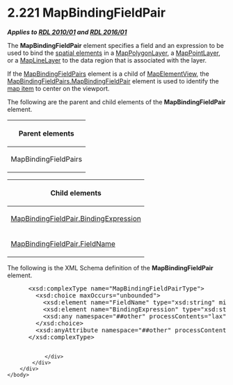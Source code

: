 <html dir="LTR" xmlns:mshelp="http://msdn.microsoft.com/mshelp" xmlns:ddue="http://ddue.schemas.microsoft.com/authoring/2003/5" xmlns:xlink="http://www.w3.org/1999/xlink" xmlns:tool="http://www.microsoft.com/tooltip">
    <head>
        <meta http-equiv="Content-Type" content="text/html; CHARSET=utf-8"></meta>
        <meta name="save" content="history"></meta>
        <title>2.221 MapBindingFieldPair</title>
        <xml>
            <mshelp:toctitle title="2.221 MapBindingFieldPair"></mshelp:toctitle>
            <mshelp:rltitle title="[MS-RDL]: MapBindingFieldPair"></mshelp:rltitle>
            <mshelp:keyword index="A" term="64af7990-ffa0-4603-97d5-0bacc4e18b0d"></mshelp:keyword>
            <mshelp:attr name="DCSext.ContentType" value="open specification"></mshelp:attr>
            <mshelp:attr name="AssetID" value="64af7990-ffa0-4603-97d5-0bacc4e18b0d"></mshelp:attr>
            <mshelp:attr name="TopicType" value="kbRef"></mshelp:attr>
            <mshelp:attr name="DCSext.Title" value="[MS-RDL]: MapBindingFieldPair" />
        </xml>
    </head>
    <body>
        <div id="header">
            <h1 class="heading">2.221 MapBindingFieldPair</h1>
        </div>
        <div id="mainSection">
            <div id="mainBody">
                <div id="allHistory" class="saveHistory"></div>
                <div id="sectionSection0" class="section" name="collapseableSection">
                    

<p><b><i>Applies to </i></b><a href="3428e690-a348-4ec7-8a6a-8efb42d2cdee.htm"><b><i>RDL 2010/01</i></b></a><b><i>
and </i></b><a href="52ce3983-2bfc-4e72-9359-42aaf5fe4509.htm"><b><i>RDL 2016/01</i></b></a></p>

<p>The <b>MapBindingFieldPair</b> element specifies a field and
an expression to be used to bind the <a href="b2482b3f-74ab-4ca8-a9e5-c07955011743.htm#gt_b3b56eec-161d-4b39-ba40-58ab23498b8d">spatial elements</a> in a <a href="f54fa273-d9b2-4e49-a896-6001bcda016b.htm">MapPolygonLayer</a>, a <a href="aa1875f4-9842-4672-86d6-306ba5a075aa.htm">MapPointLayer</a>, or a <a href="8681b1dc-d73e-4d35-b4fa-f7f459d4a304.htm">MapLineLayer</a> to the data
region that is associated with the layer. </p>

<p>If the <a href="0ff06d88-9945-4bb9-87a3-35f1540c7fca.htm">MapBindingFieldPairs</a>
element is a child of <a href="b8ef9c34-deb7-4434-a4b8-e054ce447c81.htm">MapElementView</a>,
the <a href="86d3702c-7e8b-4147-a61a-993077b3bde7.htm">MapBindingFieldPairs.MapBindingFieldPair</a>
element is used to identify the <a href="b2482b3f-74ab-4ca8-a9e5-c07955011743.htm#gt_10121f59-bef1-4147-94f6-010585a16b4d">map item</a> to center on the
viewport.</p>

<p>The following are the parent and child elements of the <b>MapBindingFieldPair</b>
element.</p>

<table>
 <thead>
  <tr>
   <th>
   <p>Parent elements</p>
   </th>
  </tr>
 </thead>
 <tr>
  <td>
  <p>MapBindingFieldPairs</p>
  </td>
 </tr>
</table>

<p> </p>

<table>
 <thead>
  <tr>
   <th>
   <p>Child elements</p>
   </th>
  </tr>
 </thead>
 <tr>
  <td>
  <p><a href="98c46ed9-d849-4789-9a6a-d70d1ab80425.htm">MapBindingFieldPair.BindingExpression</a></p>
  </td>
 </tr>
 <tr>
  <td>
  <p><a href="8f2eeed4-09de-4e9e-ad6f-18297c4026d4.htm">MapBindingFieldPair.FieldName</a></p>
  </td>
 </tr>
</table>

<p>The following is the XML Schema definition of the <b>MapBindingFieldPair</b>
element.</p>

<dl>
<dd>
<div><pre> &lt;xsd:complexType name=&quot;MapBindingFieldPairType&quot;&gt;
   &lt;xsd:choice maxOccurs=&quot;unbounded&quot;&gt;
     &lt;xsd:element name=&quot;FieldName&quot; type=&quot;xsd:string&quot; minOccurs=&quot;1&quot; /&gt;
     &lt;xsd:element name=&quot;BindingExpression&quot; type=&quot;xsd:string&quot; minOccurs=&quot;1&quot; /&gt;
     &lt;xsd:any namespace=&quot;##other&quot; processContents=&quot;lax&quot; /&gt;
   &lt;/xsd:choice&gt;
   &lt;xsd:anyAttribute namespace=&quot;##other&quot; processContents=&quot;lax&quot; /&gt;
 &lt;/xsd:complexType&gt;
  
</pre></div>
</dd></dl>


                </div>
            </div>
        </div>
    </body>
</html>